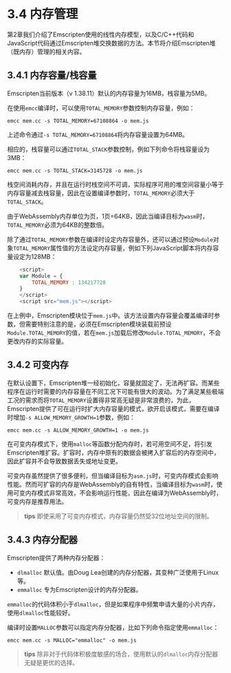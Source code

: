 # 3.4 内存管理

第2章我们介绍了Emscripten使用的线性内存模型，以及C/C++代码和JavaScript代码通过Emscripten堆交换数据的方法。本节将介绍Emscripten堆（既内存）管理的相关内容。

## 3.4.1 内存容量/栈容量

Emscripten当前版本（v 1.38.11）默认的内存容量为16MB，栈容量为5MB。

在使用`emcc`编译时，可以使用`TOTAL_MEMORY`参数控制内存容量，例如：

```
emcc mem.cc -s TOTAL_MEMORY=67108864 -o mem.js
```

上述命令通过`-s TOTAL_MEMORY=67108864`将内存容量设置为64MB。

相应的，栈容量可以通过`TOTAL_STACK`参数控制，例如下列命令将栈容量设为3MB：

```
emcc mem.cc -s TOTAL_STACK=3145728 -o mem.js
```

栈空间消耗内存，并且在运行时栈空间不可调，实际程序可用的堆空间容量小等于内存容量减去栈容量，因此在设置编译参数时，`TOTAL_MEMORY`必须大于`TOTAL_STACK`。

由于WebAssembly内存单位为页，1页=64KB，因此当编译目标为`wasm`时，`TOTAL_MEMORY`必须为64KB的整数倍。

除了通过`TOTAL_MEMORY`参数在编译时设定内存容量外，还可以通过预设`Module`对象`TOTAL_MEMORY`属性值的方法设定内存容量，例如下列JavaScript脚本将内存容量设定为128MB：

```js
	<script>
	var Module = {
		TOTAL_MEMORY : 134217728
	}
	</script>
	<script src="mem.js"></script>
```

在上例中，Emscripten模块位于`mem.js`中。该方法设置内存容量会覆盖编译时参数，但需要特别注意的是，必须在Emscripten模块装载前预设`Module.TOTAL_MEMORY`的值，若在`mem.js`加载后修改`Module.TOTAL_MEMORY`，不会更改内存的实际容量。

## 3.4.2 可变内存

在默认设置下，Emscripten堆一经初始化，容量就固定了，无法再扩容。而某些程序在运行时需要的内存容量在不同工况下可能有很大的波动。为了满足某些极端工况的需求而将`TOTAL_MEMORY`设置得非常高无疑是非常浪费的，为此，Emscripten提供了可在运行时扩大内存容量的模式，欲开启该模式，需要在编译时增加`-s ALLOW_MEMORY_GROWTH=1`参数，例如：

```
emcc mem.cc -s ALLOW_MEMORY_GROWTH=1 -o mem.js
```

在可变内存模式下，使用`malloc`等函数分配内存时，若可用空间不足，将引发Emscripten堆扩容。扩容时，内存中原有的数据会被拷入扩容后的内存空间中，因此扩容并不会导致数据丢失或地址变更。

可变内存虽然提供了很多便利，但当编译目标为`asm.js`时，可变内存模式会影响性能。然而可扩容的内存是WebAssembly的自有特性，当编译目标为`wasm`时，使用可变内存模式非常高效，不会影响运行性能，因此在编译为WebAssembly时，可变内存是推荐用法。

> **tips** 即使采用了可变内存模式，内存容量仍然受32位地址空间的限制。

## 3.4.3 内存分配器

Emscripten提供了两种内存分配器：

- `dlmalloc` 默认值。由Doug Lea创建的内存分配器，其变种广泛使用于Linux等。
- `emmalloc` 专为Emscripten设计的内存分配器。

`emmalloc`的代码体积小于`dlmalloc`，但是如果程序中频繁申请大量的小片内存，使用`dlmalloc`性能较好。

编译时设置`MALLOC`参数可以指定内存分配器，比如下列命令指定使用`emmalloc`：

```
emcc mem.cc -s MALLOC="emmalloc" -o mem.js
```

> **tips** 除非对于代码体积极度敏感的场合，使用默认的`dlmalloc`内存分配器无疑是更优的选择。